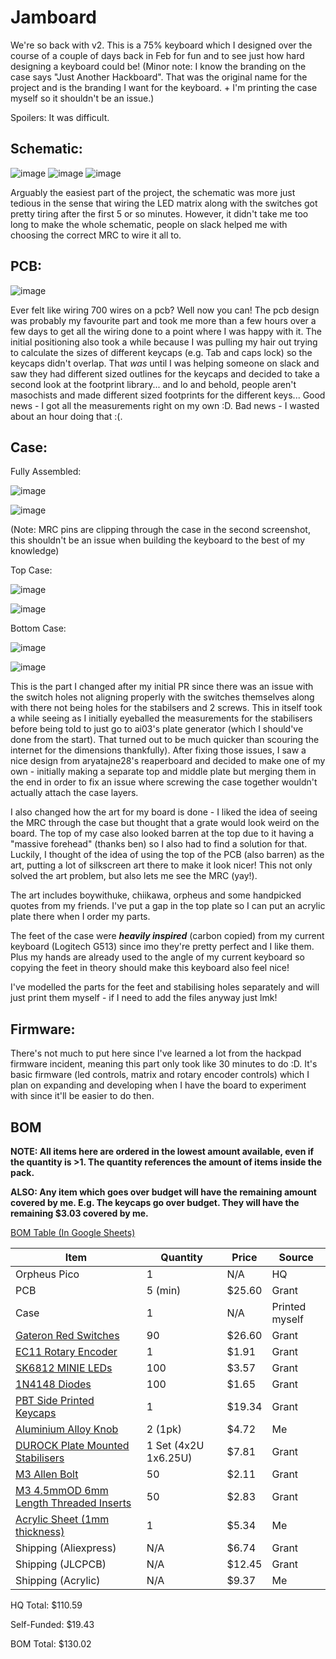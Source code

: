 # Jamboard

We're so back with v2.
This is a 75% keyboard which I designed over the course of a couple of days back in Feb for fun and to see just how hard designing a keyboard could be!
(Minor note: I know the branding on the case says "Just Another Hackboard". That was the original name for the project and is the branding I want for the keyboard. + I'm printing the case myself so it shouldn't be an issue.)

Spoilers: It was difficult.

## Schematic:
![image](https://github.com/user-attachments/assets/e7a38927-3d77-436f-b328-701bc1124f09)
![image](https://github.com/user-attachments/assets/6f2aa29f-deaf-46ef-ac56-3ba0a11f4d1b)
![image](https://github.com/user-attachments/assets/6607ca3a-f9d2-424d-bef2-c37913acca1f)

Arguably the easiest part of the project, the schematic was more just tedious in the sense that wiring the LED matrix along with the switches got pretty tiring after the first 5 or so minutes.
However, it didn't take me too long to make the whole schematic, people on slack helped me with choosing the correct MRC to wire it all to.

## PCB:

![image](https://github.com/user-attachments/assets/79c1f397-91e0-4369-9c15-ad88463334f2)

Ever felt like wiring 700 wires on a pcb? Well now you can!
The pcb design was probably my favourite part and took me more than a few hours over a few days to get all the wiring done to a point where I was happy with it.
The initial positioning also took a while because I was pulling my hair out trying to calculate the sizes of different keycaps (e.g. Tab and caps lock) so the keycaps didn't overlap.
That *was* until I was helping someone on slack and saw they had different sized outlines for the keycaps and decided to take a second look at the footprint library... and lo and behold, people aren't masochists and made different sized footprints for the different keys...
Good news - I got all the measurements right on my own :D.
Bad news - I wasted about an hour doing that :(.

## Case:

Fully Assembled:

![image](https://github.com/user-attachments/assets/4ea43f57-9278-49d4-b2c0-d80f60a2ee00)

![image](https://github.com/user-attachments/assets/c912326d-1a4c-4c4a-937b-f37688a0bf6c)

(Note: MRC pins are clipping through the case in the second screenshot, this shouldn't be an issue when building the keyboard to the best of my knowledge)

Top Case:

![image](https://github.com/user-attachments/assets/c15ccecc-b048-4b0d-b3d6-72bb347be2b7)

![image](https://github.com/user-attachments/assets/7147ca92-0de1-4036-9acf-cbc7e33c0398)

Bottom Case:

![image](https://github.com/user-attachments/assets/411e294e-dc8e-4765-ad6c-d305704a2e55)

![image](https://github.com/user-attachments/assets/40052b47-057d-46b4-a31c-3b82b084adfb)

This is the part I changed after my initial PR since there was an issue with the switch holes not aligning properly with the switches themselves along with there not being holes for the stabilsers and 2 screws. This in itself took a while seeing as I initially eyeballed the measurements for the stabilisers before being told to just go to ai03's plate generator (which I should've done from the start). That turned out to be much quicker than scouring the internet for the dimensions thankfully).
After fixing those issues, I saw a nice design from aryatajne28's reaperboard and decided to make one of my own - initially making a separate top and middle plate but merging them in the end in order to fix an issue where screwing the case together wouldn't actually attach the case layers.

I also changed how the art for my board is done - I liked the idea of seeing the MRC through the case but thought that a grate would look weird on the board. The top of my case also looked barren at the top due to it having a "massive forehead" (thanks ben) so I also had to find a solution for that. Luckily, I thought of the idea of using the top of the PCB (also barren) as the art, putting a lot of silkscreen art there to make it look nicer! This not only solved the art problem, but also lets me see the MRC (yay!).

The art includes boywithuke, chiikawa, orpheus and some handpicked quotes from my friends. I've put a gap in the top plate so I can put an acrylic plate there when I order my parts.

The feet of the case were ***heavily inspired*** (carbon copied) from my current keyboard (Logitech G513) since imo they're pretty perfect and I like them. Plus my hands are already used to the angle of my current keyboard so copying the feet in theory should make this keyboard also feel nice!

I've modelled the parts for the feet and stabilising holes separately and will just print them myself - if I need to add the files anyway just lmk!

## Firmware:

There's not much to put here since I've learned a lot from the hackpad firmware incident, meaning this part only took like 30 minutes to do :D.
It's basic firmware (led controls, matrix and rotary encoder controls) which I plan on expanding and developing when I have the board to experiment with since it'll be easier to do then.

## BOM

**NOTE: All items here are ordered in the lowest amount available, even if the quantity is >1. The quantity references the amount of items inside the pack.**

**ALSO: Any item which goes over budget will have the remaining amount covered by me. E.g. The keycaps go over budget. They will have the remaining $3.03 covered by me.**

[BOM Table (In Google Sheets)](https://docs.google.com/spreadsheets/d/10ayODNDgifRF8TIKmW62j9T8PxfnleCE7DduQY3qoK8/edit?gid=501465466#gid=501465466)

| Item | Quantity | Price | Source |
|------|----------|-------|-------|
| Orpheus Pico | 1 | N/A | HQ |
| PCB | 5 (min) | $25.60 | Grant |
| Case | 1 | N/A | Printed myself |
| [Gateron Red Switches](https://www.aliexpress.com/item/1005005550328893.html) | 90 | $26.60 | Grant |
| [EC11 Rotary Encoder](https://www.aliexpress.com/item/1005005983159472.html) | 1 | $1.91 | Grant |
| [SK6812 MINIE LEDs](https://www.aliexpress.com/item/1005007863635868.html) | 100 | $3.57 | Grant |
| [1N4148 Diodes](https://www.aliexpress.com/item/4000142272546.html) | 100 | $1.65 | Grant |
| [PBT Side Printed Keycaps](https://www.aliexpress.com/item/1005008769598276.html) | 1 | $19.34 | Grant |
| [Aluminium Alloy Knob](https://www.aliexpress.com/item/1005008054145777.html) | 2 (1pk) | $4.72 | Me |
| [DUROCK Plate Mounted Stabilisers](https://www.amazon.co.uk/Sarini-Stabilizers-Stabilizer-Replacement-Accessories/dp/B0D6VF4SQB/) | 1 Set (4x2U 1x6.25U) | $7.81 | Grant |
| [M3 Allen Bolt](https://www.aliexpress.com/item/32810872544.html) | 50 | $2.11 | Grant |
| [M3 4.5mmOD 6mm Length Threaded Inserts](https://www.aliexpress.com/item/1005004535859664.html) | 50 | $2.83 | Grant |
| [Acrylic Sheet (1mm thickness)](https://www.simplyplastics.com/catalog/sheet/cast-acrylic-sheet/clear-cast-acrylic-sheet/c-24/c-83/p-203) | 1 | $5.34 | Me |
| Shipping (Aliexpress) | N/A | $6.74 | Grant |
| Shipping (JLCPCB) | N/A | $12.45 | Grant |
| Shipping (Acrylic) | N/A | $9.37 | Me |

HQ Total: $110.59

Self-Funded: $19.43

BOM Total: $130.02
